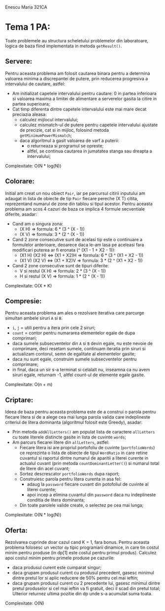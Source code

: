 Enescu Maria 321CA

# Tema 1 PA:

Toate problemele au structura scheletului problemelor din laboratoare,
logica de baza fiind implementata in metoda `getResult()`.

## Servere:

Pentru aceasta problema am folosit cautarea binara pentru a determina
valoarea minima a discrepantei de putere, prin reducerea progresiva a intervalului de cautare, astfel:
- Am initializat capetele intervalului pentru cautare: 0 in partea inferioara si
valoarea maxima a limitei de alimentare a serverelor gasita la citire in partea superioara;
- Cat timp diferenta dintre capetele intervalului este mai mare decat preciazia aleasa:
  - calculez mijlocul intervalului;
  - calculez mismatch-ul de putere pentru capetele intervalului ajustate de precizie, cat si in mijloc,
  folosind metoda `getMinimumPowerMismatch`;
  - daca algoritmul a gasit valoarea de varf a puterii:
    - o returneaza si programul se opreste;
    - altfel, se continua cautarea in jumatatea stanga sau dreapta a intervalului;

Complexitate: O(N * log(N))

## Colorare:

Initial am creat un nou obiect `Pair`, iar pe parcursul citirii inputului
am adaugat in lista de obiecte de tip `Pair` fiecare pereche (X T) citita, reprezentand
numarul de zone din tablou si tipul acestor.
Pentru aceasta problema am scos 4 cazuri de baza ce implica 4 formule secventiale diferite, asadar:
- Cand am o singura zona:
  - (X H) => formula: 6 * (3 ^ (X - 1))
  - (X V) => formula: 3 * (2 ^ (X - 1))
- Cand 2 zone consecutive sunt de acelasi tip este o continuare a formulelor anterioare, 
deoarece daca le-am lasa pe aceleasi fara modificari puterea ar fi eronata (^ (X1 - 1 + X2 - 1)):
  - (X1 H) (X2 H) <=> (X1 + X2)H  => formula: 6 * (3 ^ (X1 + X2 - 1))
  - (X1 V) (X2 V) <=> (X1 + X2)V  => formula: 3 * (2 ^ (X1 + X2 - 1))
- Cand 2 zone consecutive sunt de tipuri diferite:
  - V si restul (X H) => formula: 2 * (3 ^ (X - 1))
  - H si restul (X V) => formula: 1 * (2 ^ (X - 1))

Complexitate: O(X * K)

## Compresie:

Pentru aceasta problema am ales o rezolvare iterativa care parcurge simultan
ambele siruri `A` si `B`.
- `i`, `j` = utili pentru a itera prin cele 2 siruri;
- `count` = contor pentru numararea elementelor egale de dupa comprimari;
- daca sumele subsecventelor din `A` si `B` devin egale, nu este nevoie de comprimare,
deci resetam sumele, continuam iteratia prin siruri si actualizam contorul, semn de egalitate al
elementelor gasite;
- daca nu sunt egale, construim sumele subsecventelor pentru comprimare;
- in final, daca un sir s-a terminat si celalalt nu, inseamna ca nu avem siruri egale, returnam -1,
altfel count-ul de elemente egale gasite.

Complexitate: O(n + m)

## Criptare:

Ideea de baza pentru aceasta problema este de a construi o parola pentru
fiecare litera si de a alege cea mai lunga parola valida care indeplineste
criteriul de litera dominanta (algoritmul folosit este Greedy), asadar:
- Prin metoda `addAllLetters()` am populat lista de caractere `allLetters` cu toate literele
distincte gasite in lista de cuvinte `words`;
- Am parcurs fiecarei litere din `allLetters`, astfel:
  - Fiecare litera isi are propriul portofoliu de cuvinte (`portfolioWords`)
  ce reprezinta o lista de obiecte de tipul `WordRatio` in care retine cuvantul si raportul
  dintre numarul de aparitii a literei curente in actualul cuvant (prin metoda
  `countDominantLetter()`) si numarul total de litere din acel cuvant;
  - Sortez descrescator `portfolioWords` dupa raport;
  - Construiesc parola pentru litera curenta in asa fel:
    - adaug la `password` fiecare cuvant din potofoliul de cuvinte al literei curente;
    - apoi incep a elimina cuvantul din `password` daca nu indeplineste conditia
    de litera dominanta;
  - Din toate parolele valide create, o selectez pe cea mai lunga;

Complexitate: O(N * log(N))

## Oferta:

Rezolvarea cuprinde doar cazul cand K = 1, fara bonus.
Pentru aceasta problema folosesc un vector `dp` tipic programarii dinamice,
in care tin costul minim pentru produse (in dp[1] este costul pentru primul produs).
Calculez apoi costul minim pentru primele produse pe cazurile:
- daca produsul curent este cumparat singur;
- daca grupam produsul curent cu produsul precedent, gasesc minimul dintre pretul lor si aplic
reducere de 50% pentru cel mai ieftin;
- daca grupam produsul curent cu 2 precedente lui, gasesc minimul dintre pretul produselor si cel
mai ieftin va fi gratuit, deci il scad din pretul total;
Ulterior returnez ultima pozitie din dp unde s-a acumulat suma toata.

Complexitate: O(N)